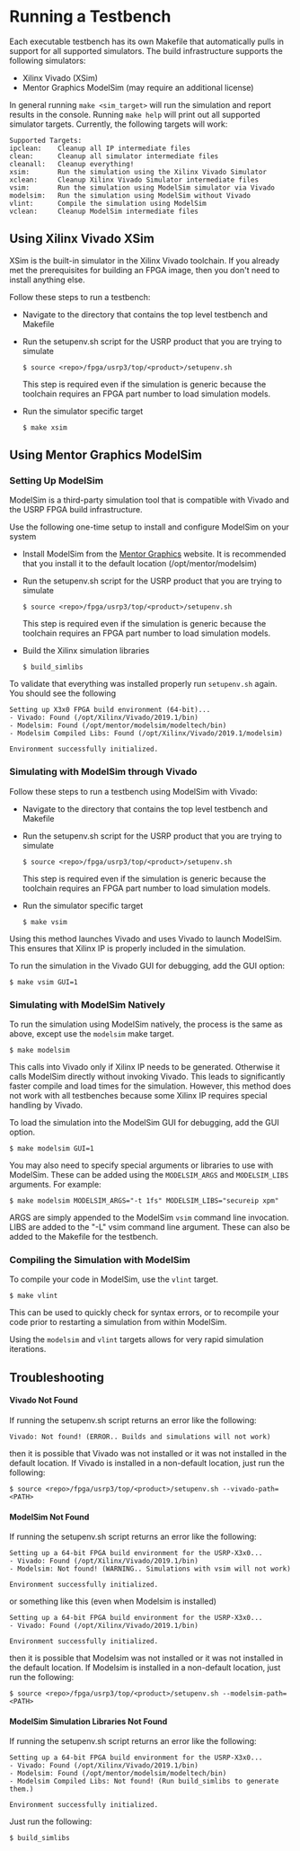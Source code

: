 # Running a Testbench

Each executable testbench has its own Makefile that automatically pulls in support
for all supported simulators. The build infrastructure supports the following simulators:

 - Xilinx Vivado (XSim)
 - Mentor Graphics ModelSim (may require an additional license)


In general running ``make <sim_target>`` will run the
simulation and report results in the console. Running ``make help`` will print out
all supported simulator targets. Currently, the following targets will work:

    Supported Targets:
    ipclean:    Cleanup all IP intermediate files
    clean:      Cleanup all simulator intermediate files
    cleanall:   Cleanup everything!
    xsim:       Run the simulation using the Xilinx Vivado Simulator
    xclean:     Cleanup Xilinx Vivado Simulator intermediate files
    vsim:       Run the simulation using ModelSim simulator via Vivado 
    modelsim:   Run the simulation using ModelSim without Vivado
    vlint:      Compile the simulation using ModelSim
    vclean:     Cleanup ModelSim intermediate files


## Using Xilinx Vivado XSim

XSim is the built-in simulator in the Xilinx Vivado toolchain. If you already met the
prerequisites for building an FPGA image, then you don't need to install anything else.

Follow these steps to run a testbench:

 - Navigate to the directory that contains the top level testbench and Makefile
 - Run the setupenv.sh script for the USRP product that you are trying to simulate

   ``$ source <repo>/fpga/usrp3/top/<product>/setupenv.sh``

   This step is required even if the simulation is generic because the toolchain requires
   an FPGA part number to load simulation models.
 - Run the simulator specific target

   ``$ make xsim``


## Using Mentor Graphics ModelSim

### Setting Up ModelSim

ModelSim is a third-party simulation tool that is compatible with Vivado and the USRP
FPGA build infrastructure.

Use the following one-time setup to install and configure ModelSim on your system

 - Install ModelSim from the [Mentor Graphics](http://www.mentor.com/) website. 
   It is recommended that you install it to the default location (/opt/mentor/modelsim)
 - Run the setupenv.sh script for the USRP product that you are trying to simulate

   ``$ source <repo>/fpga/usrp3/top/<product>/setupenv.sh``

   This step is required even if the simulation is generic because the toolchain requires
   an FPGA part number to load simulation models.
 - Build the Xilinx simulation libraries

   ``$ build_simlibs``


To validate that everything was installed properly run ``setupenv.sh`` again. You should see the following

    Setting up X3x0 FPGA build environment (64-bit)...
    - Vivado: Found (/opt/Xilinx/Vivado/2019.1/bin)
    - Modelsim: Found (/opt/mentor/modelsim/modeltech/bin)
    - Modelsim Compiled Libs: Found (/opt/Xilinx/Vivado/2019.1/modelsim)
    
    Environment successfully initialized.

### Simulating with ModelSim through Vivado

Follow these steps to run a testbench using ModelSim with Vivado:

 - Navigate to the directory that contains the top level testbench and Makefile
 - Run the setupenv.sh script for the USRP product that you are trying to simulate

   ``$ source <repo>/fpga/usrp3/top/<product>/setupenv.sh``

   This step is required even if the simulation is generic because the toolchain requires
   an FPGA part number to load simulation models.
 - Run the simulator specific target

   ``$ make vsim``

Using this method launches Vivado and uses Vivado to launch ModelSim. This
ensures that Xilinx IP is properly included in the simulation.

To run the simulation in the Vivado GUI for debugging, add the GUI option:

``$ make vsim GUI=1``

### Simulating with ModelSim Natively

To run the simulation using ModelSim natively, the process is the same as
above, except use the `modelsim` make target.

``$ make modelsim``

This calls into Vivado only if Xilinx IP needs to be generated. Otherwise it
calls ModelSim directly without invoking Vivado. This leads to significantly
faster compile and load times for the simulation. However, this method does not
work with all testbenches because some Xilinx IP requires special handling by
Vivado.

To load the simulation into the ModelSim GUI for debugging, add the GUI option.

``$ make modelsim GUI=1``

You may also need to specify special arguments or libraries to use with
ModelSim. These can be added using the `MODELSIM_ARGS` and `MODELSIM_LIBS`
arguments. For example:

``$ make modelsim MODELSIM_ARGS="-t 1fs" MODELSIM_LIBS="secureip xpm"``

ARGS are simply appended to the ModelSim `vsim` command line invocation. LIBS
are added to the "-L" vsim command line argument. These can also be added to
the Makefile for the testbench.

### Compiling the Simulation with ModelSim

To compile your code in ModelSim, use the `vlint` target.

``$ make vlint``

This can be used to quickly check for syntax errors, or to recompile your code
prior to restarting a simulation from within ModelSim.

Using the `modelsim` and `vlint` targets allows for very rapid simulation
iterations.


## Troubleshooting

#### Vivado Not Found

If running the setupenv.sh script returns an error like the following:

    Vivado: Not found! (ERROR.. Builds and simulations will not work)

then it is possible that Vivado was not installed or it was not installed in the default
location. If Vivado is installed in a non-default location, just run the following:

``$ source <repo>/fpga/usrp3/top/<product>/setupenv.sh --vivado-path=<PATH>``

#### ModelSim Not Found

If running the setupenv.sh script returns an error like the following:

    Setting up a 64-bit FPGA build environment for the USRP-X3x0...
    - Vivado: Found (/opt/Xilinx/Vivado/2019.1/bin)
    - Modelsim: Not found! (WARNING.. Simulations with vsim will not work)
    
    Environment successfully initialized.

or something like this (even when Modelsim is installed)

    Setting up a 64-bit FPGA build environment for the USRP-X3x0...
    - Vivado: Found (/opt/Xilinx/Vivado/2019.1/bin)
    
    Environment successfully initialized.

then it is possible that Modelsim was not installed or it was not installed in the default
location. If Modelsim is installed in a non-default location, just run the following:

``$ source <repo>/fpga/usrp3/top/<product>/setupenv.sh --modelsim-path=<PATH>``

#### ModelSim Simulation Libraries Not Found

If running the setupenv.sh script returns an error like the following:

    Setting up a 64-bit FPGA build environment for the USRP-X3x0...
    - Vivado: Found (/opt/Xilinx/Vivado/2019.1/bin)
    - Modelsim: Found (/opt/mentor/modelsim/modeltech/bin)
    - Modelsim Compiled Libs: Not found! (Run build_simlibs to generate them.)
    
    Environment successfully initialized.

Just run the following:

`$ build_simlibs`
